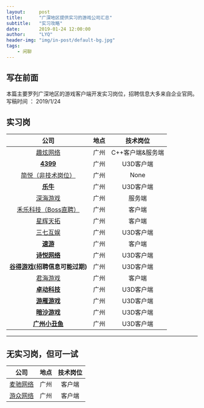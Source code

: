 ```yaml
---
layout:     post
title:      "广深地区提供实习的游戏公司汇总"
subtitle:   "实习攻略"
date:       2019-01-24 12:00:00
author:     "LYQ"
header-img: "img/in-post/default-bg.jpg"
tags:
    - 闲聊
---
```


## 写在前面

​本篇主要罗列广深地区的游戏客户端开发实习岗位，招聘信息大多来自企业官网。写稿时间 ： 2019/1/24



## 实习岗

|                             公司                             | 地点 |     技术岗位     |
| :----------------------------------------------------------: | :--: | :--------------: |
|    [趣炫网络](http://www.q-dazzle.com/campusrecruitment/)    | 广州 | C++客户端&服务端 |
| **[4399](http://web.4399.com/campus/yjsgw/kaifalei/#643394)** | 广州 |    U3D客户端     |
|       [简悦（非技术岗位）](https://ejoy.com/hire.html)       | 广州 |       None       |
|         **[乐牛](https://campus.leniu.com/#/lnjob)**         | 广州 |    U3D客户端     |
|      [深海游戏](http://zhaopin.deepseagame.com/campus)       | 广州 |      服务端      |
| [禾乐科技（Boss直聘）](https://www.zhipin.com/gongsir/330f9f5be599f9910HB-09u4.html?ka=company-jobs) | 广州 |      客户端      |
|   [星辉天拓](http://hr.rastargame.com/html/recruitment/#1)   | 广州 |      客户端      |
| [三七互娱](http://zhaopin.37.com/index.php?m=Home&c=campus&a=post_info&id=998) | 广州 |    U3D客户端     |
| **[速游](http://www.suyougame.com/school_job/detail_46.html)** | 广州 |      客户端      |
|    **[诗悦网络](http://www.shiyuegame.com/join/school/)**    | 广州 |    U3D客户端     |
| **[谷得游戏](http://www.good321.net/pc_recruitDetail.html?type=1&id=31)(招聘信息可能过期)** | 广州 |    U3D客户端     |
|         [君海游戏](http://www.ijunhai.com/_school/)          | 广州 |      客户端      |
| **[卓动科技](http://www.jodoinc.com/job/index.php?c=category&id=41)** | 广州 |    U3D客户端     |
|    **[游雁游戏](http://www.youyannet.com/index.php/job)**    | 广州 |    U3D客户端     |
|     **[暗沙游戏](http://www.game-as.com/xiaozhao.html)**     | 广州 |    U3D客户端     |
| **[广州小丑鱼](http://www.gznemo.com/index.php?m=content&c=index&a=show&catid=5&id=47)** | 广州 |    U3D客户端     |



---



## 无实习岗，但可一试

|                            公司                             | 地点 | 技术岗位 |
| :---------------------------------------------------------: | :--: | :------: |
|        [麦驰网络](http://www.yoyodao.cn/index.html)         | 广州 |  客户端  |
| [游众网络](http://www.uzone8.com/join/index?me_id=0&page=2) | 广州 |  客户端  |



​	

​	